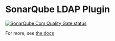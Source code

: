 SonarQube LDAP Plugin
=====================
[![SonarQube.Com Quality Gate status](https://sonarqube.com/api/badges/gate?key=org.sonarsource.ldap%3Asonar-ldap-plugin)](https://sonarqube.com/overview?id=org.sonarsource.ldap%3Asonar-ldap-plugin)

For more, see [the docs](http://docs.sonarqube.org/display/PLUG/LDAP+Plugin)

